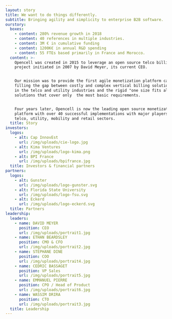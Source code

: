 ```yaml
---
layout: story
title: We want to do things differently.
subtitle: Bringing agility and simplicity to enterprise B2B software.
ourstory:
  boxes:
    - content: 280% revenue growth in 2018
    - content: 40 references in multiple industries.
    - content: 3M € in cumulative funding
    - content: 1200K€ in annual R&D spending
    - content: 55 FTEs based primarily in France and Morocco.
  content: >-
    Opencell was created in 2015 to leverage an open source telco billing
    project initiated in 2007 by David Meyer, its current CEO. 


    Our mission was to provide the first agile monetization platform capable of
    filling the gap between costly and complex vertical billing solutions used
    in the telco and utility industries and the rigid "one size fits all" SaaS
    solutions that cover only  the most basic requirements.


    Four years later, Opencell is now the leading open source monetization
    platform with over 40 successful implementations with major players in the
    telco, utility, mobility and retail sectors.
  title: Story
investors:
  logos:
    - alt: Cap InnovEst
      url: /img/uploads/cie-logo.jpg
    - alt: Kima Ventures
      url: /img/uploads/logo-kima.png
    - alt: BPI France
      url: /img/uploads/bpifrance.jpg
  title: Investors & financial partners
partners:
  logos:
    - alt: Gunster
      url: /img/uploads/logo-gunster.svg
    - alt: Florida State University
      url: /img/uploads/logo-fsu.svg
    - alt: Eckerd
      url: /img/uploads/logo-eckerd.svg
  title: Partners
leadership:
  leaders:
    - name: DAVID MEYER
      position: CEO
      url: /img/uploads/portrait1.jpg
    - name: ETHAN BEARDSLEY
      position: CMO & CFO
      url: /img/uploads/portrait2.jpg
    - name: STEPHANE DINE
      position: COO
      url: /img/uploads/portrait4.jpg
    - name: CEDRIC BASSAGET
      position: VP Sales
      url: /img/uploads/portrait5.jpg
    - name: EMMANUEL PIERRE
      position: CPO / Head of Product
      url: /img/uploads/portrait6.jpg
    - name: WASSIM DRIRA
      position: CTO
      url: /img/uploads/portrait3.jpg
  title: Leadership
---
```


